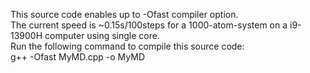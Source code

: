 This source code enables up to -Ofast compiler option. \
The current speed is ~0.15s/100steps for a 1000-atom-system on a i9-13900H computer using single core. \
Run the following command to compile this source code:\
g++ -Ofast MyMD.cpp -o MyMD
